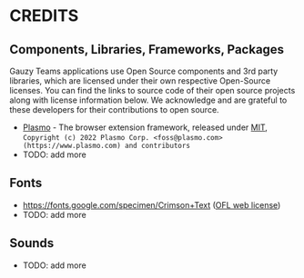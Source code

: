 # CREDITS

## Components, Libraries, Frameworks, Packages

Gauzy Teams applications use Open Source components and 3rd party libraries, which are licensed under their own respective Open-Source licenses.
You can find the links to source code of their open source projects along with license information below.
We acknowledge and are grateful to these developers for their contributions to open source.

- [Plasmo](https://github.com/PlasmoHQ/plasmo) - The browser extension framework, released under [MIT](https://github.com/PlasmoHQ/plasmo/blob/main/LICENSE), `Copyright (c) 2022 Plasmo Corp. <foss@plasmo.com> (https://www.plasmo.com) and contributors`
- TODO: add more

## Fonts

- https://fonts.google.com/specimen/Crimson+Text ([OFL web license](https://scripts.sil.org/cms/scripts/page.php?site_id=nrsi&id=OFL_web))
- TODO: add more

## Sounds

- TODO: add more
